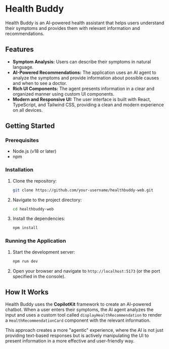 # Health Buddy

Health Buddy is an AI-powered health assistant that helps users understand their symptoms and provides them with relevant information and recommendations.

## Features

*   **Symptom Analysis:** Users can describe their symptoms in natural language.
*   **AI-Powered Recommendations:** The application uses an AI agent to analyze the symptoms and provide information about possible causes and when to see a doctor.
*   **Rich UI Components:** The agent presents information in a clear and organized manner using custom UI components.
*   **Modern and Responsive UI:** The user interface is built with React, TypeScript, and Tailwind CSS, providing a clean and modern experience on all devices.

## Getting Started

### Prerequisites

*   Node.js (v18 or later)
*   npm

### Installation

1.  Clone the repository:
    ```bash
    git clone https://github.com/your-username/healthbuddy-web.git
    ```
2.  Navigate to the project directory:
    ```bash
    cd healthbuddy-web
    ```
3.  Install the dependencies:
    ```bash
    npm install
    ```

### Running the Application

1.  Start the development server:
    ```bash
    npm run dev
    ```
2.  Open your browser and navigate to `http://localhost:5173` (or the port specified in the console).

## How It Works

Health Buddy uses the **CopilotKit** framework to create an AI-powered chatbot. When a user enters their symptoms, the AI agent analyzes the input and uses a custom tool called `displayHealthRecommendation` to render a `HealthRecommendationCard` component with the relevant information.

This approach creates a more "agentic" experience, where the AI is not just providing text-based responses but is actively manipulating the UI to present information in a more effective and user-friendly way.
